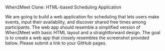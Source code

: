 When2Meet Clone: HTML-based Scheduling Application


We are going to build a web application for scheduling that lets users make events, input their availability, and discover shared free times among participants. The web app should resemble a simplified version of When2Meet with basic HTML layout and a straightforward design. The goal is to create a web app that closely resembles the screenshot provided below. Please submit a link to your GitHub pages.

